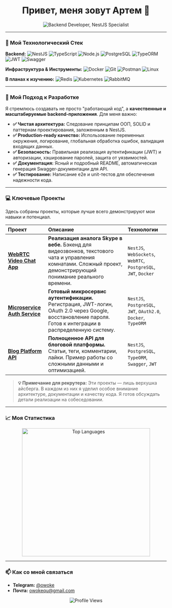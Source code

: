 <h1 align="center">Привет, меня зовут Артем 👋</h1>

<p align="center">
  <img src="https://readme-typing-svg.herokuapp.com?font=Fira+Code&weight=600&size=26&duration=2000&pause=500&center=true&width=435&height=50&lines=Backend+Developer;NestJS+Specialist" alt="Backend Developer, NestJS Specialist" />
</p>

---

### 🚀 Мой Технологический Стек

**Backend:**
![NestJS](https://img.shields.io/badge/NestJS-E0234E?style=for-the-badge&logo=nestjs&logoColor=white)
![TypeScript](https://img.shields.io/badge/TypeScript-007ACC?style=for-the-badge&logo=typescript&logoColor=white)
![Node.js](https://img.shields.io/badge/Node.js-339933?style=for-the-badge&logo=nodedotjs&logoColor=white)
![PostgreSQL](https://img.shields.io/badge/PostgreSQL-316192?style=for-the-badge&logo=postgresql&logoColor=white)
![TypeORM](https://img.shields.io/badge/TypeORM-FE0902?style=for-the-badge&logo=typeorm&logoColor=white)
![JWT](https://img.shields.io/badge/JWT-black?style=for-the-badge&logo=JSON%20web%20tokens)
![Swagger](https://img.shields.io/badge/Swagger-85EA2D?style=for-the-badge&logo=Swagger&logoColor=white)

**Инфраструктура & Инструменты:**
![Docker](https://img.shields.io/badge/Docker-2496ED?style=for-the-badge&logo=docker&logoColor=white)
![Git](https://img.shields.io/badge/Git-F05032?style=for-the-badge&logo=git&logoColor=white)
![Postman](https://img.shields.io/badge/Postman-FF6C37?style=for-the-badge&logo=postman&logoColor=white)
![Linux](https://img.shields.io/badge/Linux-FCC624?style=for-the-badge&logo=linux&logoColor=black)

**В планах к изучению:**
![Redis](https://img.shields.io/badge/Redis-DC382D?style=for-the-badge&logo=redis&logoColor=white)
![Kubernetes](https://img.shields.io/badge/Kubernetes-326CE5?style=for-the-badge&logo=kubernetes&logoColor=white)
![RabbitMQ](https://img.shields.io/badge/RabbitMQ-FF6600?style=for-the-badge&logo=rabbitmq&logoColor=white)

---

### 🧪 Мой Подход к Разработке

Я стремлюсь создавать не просто "работающий код", а **качественные и масштабируемые backend-приложения**. Для меня важно:

-   **✅ Чистая архитектура:** Следование принципам ООП, SOLID и паттернам проектирования, заложенным в NestJS.
-   **✅ Production-ready качество:** Использование переменных окружения, логирование, глобальная обработка ошибок, валидация входящих данных.
-   **✅ Безопасность:** Правильная реализация аутентификации (JWT) и авторизации, хэширование паролей, защита от уязвимостей.
-   **✅ Документация:** Ясный и подробный README, автоматическая генерация Swagger-документации для API.
-   **✅ Тестирование:** Написание e2e и unit-тестов для обеспечения надежности кода.

---

### 💻 Ключевые Проекты

Здесь собраны проекты, которые лучше всего демонстрируют мои навыки и потенциал.

| Проект | Описание | Технологии |
| :--- | :--- | :--- |
| **[WebRTC Video Chat App](https://github.com/yourname/webrtc-video-chat)** | **Реализация аналога Skype в вебе.** Бэкенд для видеозвонков, текстового чата и управления комнатами. Сложный проект, демонстрирующий понимание реального времени. | `NestJS`, `WebSockets`, `WebRTC`, `PostgreSQL`, `JWT`, `Docker` |
| **[Microservice Auth Service](https://github.com/yourname/auth-service)** | **Готовый микросервис аутентификации.** Регистрация, JWT-логин, OAuth 2.0 через Google, восстановление пароля. Готов к интеграции в распределенную систему. | `NestJS`, `PostgreSQL`, `JWT`, `OAuth2.0`, `Docker`, `TypeORM` |
| **[Blog Platform API](https://github.com/yourname/blog-platform)** | **Полноценное API для блоговой платформы.** Статьи, теги, комментарии, лайки. Пример работы со сложными данными и оптимизацией. | `NestJS`, `PostgreSQL`, `TypeORM`, `Swagger`, `JWT` |

> **💡 Примечание для рекрутера:** Эти проекты — лишь верхушка айсберга. В каждом из них я уделил особое внимание архитектуре, документации и качеству кода. Я готов обсуждать детали реализации на собеседовании.

---

### 📈 Моя Статистика

<p align="center">
  <a href="https://github.com/owokequ">
    <img src="https://github-readme-stats.vercel.app/api/top-langs/?username=owokequ&layout=compact&theme=radical&hide_border=true" alt="Top Languages" width="400" />
  </a>
</p>

---

### 📫 Как со мной связаться

-   **Telegram:** [@owoke](https://t.me/owoke)
-   **Почта:** [owokequ@gmail.com](mailto:owokequ@gmail.com)

<p align="center">
   <img src="https://komarev.com/ghpvc/?username=owokequ&style=flat-square&color=blue" alt="Profile Views"/>
</p>

